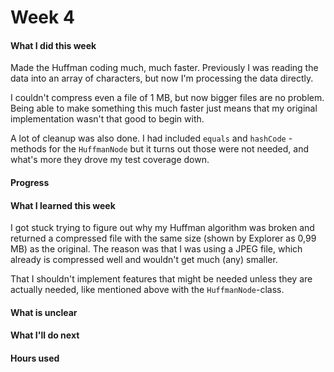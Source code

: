 # Week 4

#### What I did this week

Made the Huffman coding much, much faster. Previously I was reading the data into an array of characters, but now I'm processing the data directly.

I couldn't compress even a file of 1 MB, but now bigger files are no problem. Being able to make something this much faster just means that my original implementation wasn't that good to begin with.

A lot of cleanup was also done. I had included `equals` and `hashCode` -methods for the `HuffmanNode` but it turns out those were not needed, and what's more they drove my test coverage down.

#### Progress

#### What I learned this week

I got stuck trying to figure out why my Huffman algorithm was broken and returned a compressed file with the same size (shown by Explorer as 0,99 MB) as the original. The reason was that I was using a JPEG file, which already is compressed well and wouldn't get much (any) smaller.

That I shouldn't implement features that might be needed unless they are actually needed, like mentioned above with the `HuffmanNode`-class.

#### What is unclear

#### What I'll do next

#### Hours used
